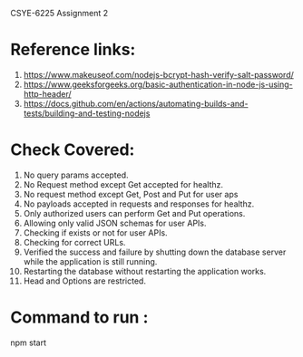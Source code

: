 CSYE-6225 Assignment 2

# Reference links:

1. https://www.makeuseof.com/nodejs-bcrypt-hash-verify-salt-password/
2. https://www.geeksforgeeks.org/basic-authentication-in-node-js-using-http-header/
3. https://docs.github.com/en/actions/automating-builds-and-tests/building-and-testing-nodejs

# Check Covered:

1. No query params accepted.
2. No Request method except Get accepted for healthz.
3. No request method except Get, Post and Put for user aps
4. No payloads accepted in requests and responses for healthz.
5. Only authorized users can perform Get and Put operations.
6. Allowing only valid JSON schemas for user APIs.
7. Checking if exists or not for user APIs.
8. Checking for correct URLs.
9. Verified the success and failure by shutting down the database server while the application is still running.
10. Restarting the database without restarting the application works.
11. Head and Options are restricted.

# Command to run :

npm start
